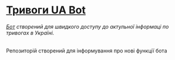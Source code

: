 # [Тривоги UА Bot](https://link.or1gg1n.ovh/tgbot "Тривоги UА Bot")
###### [Бот](https://link.or1gg1n.ovh/tgbot "Бот") створений для швидкого доступу до актульної інформаці по тривогах в Україні.
Репозиторій створений для інформування про нові функції бота
